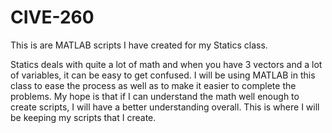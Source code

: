 # CIVE-260
This is are MATLAB scripts I have created for my Statics class. 

Statics deals with quite a lot of math and when you have 3 vectors and a lot of variables, it can be easy to get confused. I will be using MATLAB in this class to ease the
process as well as to make it easier to complete the problems. My hope is that if I can understand the math well enough to create scripts, I will have a better understanding
overall. This is where I will be keeping my scripts that I create. 
